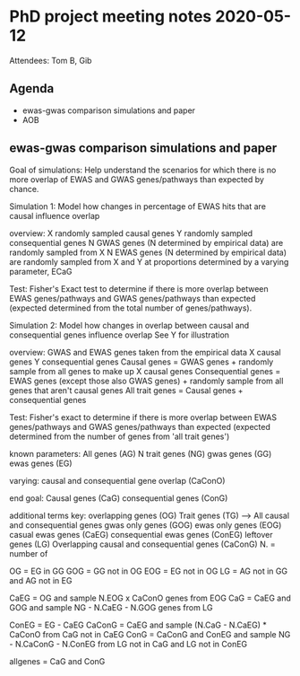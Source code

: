 # PhD project meeting notes 2020-05-12

Attendees: Tom B, Gib

## Agenda

* ewas-gwas comparison simulations and paper
* AOB

## ewas-gwas comparison simulations and paper
Goal of simulations: Help understand the scenarios for which there is no more overlap of EWAS and GWAS genes/pathways than expected by chance.

Simulation 1: Model how changes in percentage of EWAS hits that are causal influence overlap

overview:
X randomly sampled causal genes
Y randomly sampled consequential genes
N GWAS genes (N determined by empirical data) are randomly sampled from X
N EWAS genes (N determined by empirical data) are randomly sampled from X and Y at proportions determined by a varying parameter, ECaG

Test: Fisher's Exact test to determine if there is more overlap between EWAS genes/pathways and GWAS genes/pathways than expected (expected determined from the total number of genes/pathways).

Simulation 2: Model how changes in overlap between causal and consequential genes influence overlap
See Y for illustration

overview:
GWAS and EWAS genes taken from the empirical data
X causal genes
Y consequential genes
Causal genes = GWAS genes + randomly sample from all genes to make up X causal genes
Consequential genes = EWAS genes (except those also GWAS genes) + randomly sample from all genes that aren't causal genes
All trait genes = Causal genes + consequential genes

Test: Fisher's exact to determine if there is more overlap between EWAS genes/pathways and GWAS genes/pathways than expected (expected determined from the number of genes from 'all trait genes')



known parameters:
All genes (AG)
N trait genes (NG)
gwas genes (GG)
ewas genes (EG)

varying:
causal and consequential gene overlap (CaConO)

end goal:
Causal genes (CaG)
consequential genes (ConG)

additional terms key:
overlapping genes (OG)
Trait genes (TG) --> All causal and consequential genes
gwas only genes (GOG)
ewas only genes (EOG)
casual ewas genes (CaEG)
consequential ewas genes (ConEG)
leftover genes (LG)
Overlapping causal and consequential genes (CaConG)
N. = number of  

OG = EG in GG
GOG = GG not in OG
EOG = EG not in OG
LG = AG not in GG and AG not in EG

CaEG = OG and sample N.EOG x CaConO genes from EOG
CaG = CaEG and GOG and sample NG - N.CaEG - N.GOG genes from LG

ConEG = EG - CaEG
CaConG = CaEG and sample (N.CaG - N.CaEG) * CaConO from CaG not in CaEG
ConG = CaConG and ConEG and sample NG - N.CaConG - N.ConEG from LG not in CaG and LG not in ConEG

allgenes = CaG and ConG
